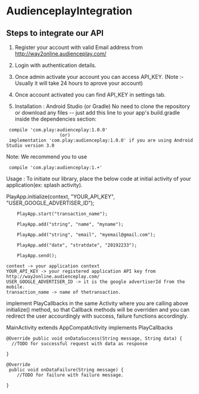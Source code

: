 # AudienceplayIntegration

## Steps to integrate our API

1) Register your account with valid Email address from http://way2online.audienceplay.com/

2) Login with authentication details.

3) Once admin activate your account you can access API_KEY.
(Note :- Usually it will take 24 hours to aprove your account)

4) Once account activated you can find API_KEY in settings tab.

5) Installation : Android Studio (or Gradle) No need to clone the repository or download any files -- just add this line to your app's build.gradle inside the dependencies section:

```
 compile 'com.play:audienceplay:1.0.0'
                    (or)
 implementation 'com.play:audienceplay:1.0.0' if you are using Android Studio version 3.0
```

Note: We recommend you to use

```
 compile 'com.play:audienceplay:1.+'
```

Usage : To initiate our library, place the below code at initial activity of your application(ex: splash activity).

PlayApp.initialize(context, "YOUR_API_KEY",  "USER_GOOGLE_ADVERTISER_ID");

        PlayApp.start("transaction_name");
        
        PlayApp.add("string", "name", "myname");
        
        PlayApp.add("string", "email", "myemail@gmail.com");
        
        PlayApp.add("date", "stratdate", "20192233");
        
        PlayApp.send();
```
context -> your application context
YOUR_API_KEY -> your registered application API key from http://way2online.audienceplay.com/
USER_GOOGLE_ADVERTISER_ID -> it is the google advertiserId from the mobile.
transaction_name -> name of thetransaction.
```
implement PlayCallbacks in the same Activity where you are calling above initialize() method, so that Callback methods will be overriden and you can redirect the user accourdingly with success, failure functions accordingly.

MainActivity extends AppCompatActivity implements PlayCallbacks
```
@Override public void onDataSuccess(String message, String data) { 
  //TODO for successful request with data as response

}

@Override
 public void onDataFailure(String message) {
    //TODO for failure with failure message.

}
```
